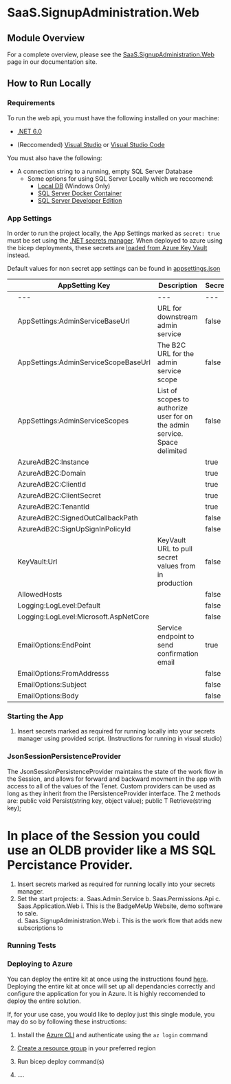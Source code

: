 # SaaS.SignupAdministration.Web

## Module Overview

For a complete overview, please see the [SaaS.SignupAdministration.Web](https://azure.github.io/azure-saas/components/signup-administration/) page in our documentation site.
## How to Run Locally

### Requirements

To run the web api, you must have the following installed on your machine:

- [.NET 6.0](https://dotnet.microsoft.com/en-us/download/dotnet/6.0)

- (Reccomended) [Visual Studio](https://visualstudio.microsoft.com/downloads/) or [Visual Studio Code](https://code.visualstudio.com/download)

You must also have the following:

- A connection string to a running, empty SQL Server Database
  - Some options for using SQL Server Locally which we reccomend:
    - [Local DB](https://docs.microsoft.com/en-us/sql/database-engine/configure-windows/sql-server-express-localdb?view=sql-server-ver15) (Windows Only)
    - [SQL Server Docker Container](https://hub.docker.com/_/microsoft-mssql-server)
    - [SQL Server Developer Edition](https://www.microsoft.com/en-us/sql-server/sql-server-downloads)

### App Settings

In order to run the project locally, the App Settings marked as `secret: true` must be set using the [.NET secrets manager](https://docs.microsoft.com/en-us/aspnet/core/security/app-secrets?view=aspnetcore-6.0&tabs=windows). When deployed to azure using the bicep deployments, these secrets are [loaded from Azure Key Vault](https://docs.microsoft.com/en-us/aspnet/core/security/key-vault-configuration?view=aspnetcore-6.0#secret-storage-in-the-development-environment) instead.

Default values for non secret app settings can be found in [appsettings.json](Saas.Admin.Service/appsettings.json)

|   | AppSetting Key                        | Description                                           | Secret | Default Value                 |   |
|---|---------------------------------------|-------------------------------------------------------|--------|-------------------------------|---|
|   | ---                                   | ---                                                   | ---    | ---                           |   |
|   | AppSettings:AdminServiceBaseUrl       | URL for downstream admin service                      | false  | https://localhost:7041/       |   |
|   | AppSettings:AdminServiceScopeBaseUrl  | The B2C URL for the admin service scope               | false  |                               |   |
|   | AppSettings:AdminServiceScopes        | List of scopes to authorize user for on the admin service. Space delimited     | false  |                               |   |
|   | AzureAdB2C:Instance                   |                                                       | true   |                               |   |
|   | AzureAdB2C:Domain                     |                                                       | true   |                               |   |
|   | AzureAdB2C:ClientId                   |                                                       | true   |                               |   |
|   | AzureAdB2C:ClientSecret               |                                                       | true   |                               |   |
|   | AzureAdB2C:TenantId                   |                                                       | true   |                               |   |
|   | AzureAdB2C:SignedOutCallbackPath      |                                                       | false  | /signout/B2C_1A_SIGNUP_SIGNIN |   |
|   | AzureAdB2C:SignUpSignInPolicyId       |                                                       | false  | B2C_1A_SIGNUP_SIGNIN          |   |
|   | KeyVault:Url                          | KeyVault URL to pull secret values from in production | false  |                               |   |
|   | AllowedHosts                          |                                                       | false  | *                             |   |
|   | Logging:LogLevel:Default              |                                                       | false  | Information                   |   |
|   | Logging:LogLevel:Microsoft.AspNetCore |                                                       | false  | Warning                       |   |
|   | EmailOptions:EndPoint                 | Service endpoint to send confirmation email           | true   |                               |   | 
|   | EmailOptions:FromAddresss             |                                                       | false  |                               |   |
|   | EmailOptions:Subject                  |                                                       | false  |                               |   |
|   | EmailOptions:Body                     |                                                       | false  |                               |   |
### Starting the App

1. Insert secrets marked as required for running locally into your secrets manager using provided script.
(Instructions for running in visual studio)
 
### JsonSessionPersistenceProvider 
The JsonSessionPersistenceProvider maintains the state of the work flow in the Session, and allows for forward and backward movment in the app with 
access to all of the values of the Tenet. Custom providers can be used as long as they inherit from the IPersistenceProvider interface. 
The 2 methods are: 
        public void Persist(string key, object value);
        public T Retrieve<T>(string key);

In place of the Session you could use an OLDB provider like a MS SQL Percistance Provider. 
=======
1. Insert secrets marked as required for running locally into your secrets manager.
2. Set the start projects: 
    a. Saas.Admin.Service
    b. Saas.Permissions.Api
    c. Saas.Application.Web
        i. This is the BadgeMeUp Website, demo software to sale.  
    d. Saas.SignupAdministration.Web
        i. This is the work flow that adds new subscriptions to 


### Running Tests

### Deploying to Azure

<!-- TODO: Add link to instructions to deploy entire kit -->
You can deploy the entire kit at once using the instructions found [here](readme.md). Deploying the entire kit at once will set up all dependancies correctly and configure the application for you in Azure. It is highly reccomended to deploy the entire solution.

If, for your use case, you would like to deploy just this single module, you may do so by following these instructions:

1. Install the [Azure CLI](https://docs.microsoft.com/en-us/cli/azure/install-azure-cli) and authenticate using the `az login` command

2. [Create a resource group](https://docs.microsoft.com/en-us/azure/azure-resource-manager/management/manage-resource-groups-cli#create-resource-groups) in your preferred region

<!-- TODO: Put instructions in for running bicep deploy -->
3. Run bicep deploy command(s)

4. ....